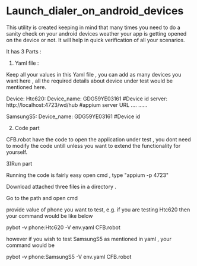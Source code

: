 # Launch_dialer_on_android_devices


This utility is created keeping in mind that many times you need to do a sanity check on your android devices weather your app is getting opened on the device or not.
It will help in quick verification of all your scenarios.

It has 3 Parts :

1) Yaml file :

Keep all your values in this Yaml file , you can add as many devices you want here , all the required details about device under test would be mentioned here.

Device:
  Htc620:
    Device_name: GDG59YE03161             #Device id 
	server: http://localhost:4723/wd/hub  #appium server URL
	....
	......
	
  SamsungS5:
    Device_name: GDG59YE03161      #Device id
	
2) Code part 

CFB.robot have the code to open the application under test , you dont need to modify the code untill unless you want to extend the functionality for yourself.


3)Run part

Running the code is fairly easy
open cmd , type  "appium -p 4723"

Download attached three files in a directory .

Go to the path and open cmd

provide value of phone you want to test, e.g. if you are testing Htc620 then your command would be like below

pybot -v phone:Htc620 -V env.yaml  CFB.robot

however if you wish to test SamsungS5 as mentioned in yaml , your command would be 

pybot -v phone:SamsungS5 -V env.yaml  CFB.robot